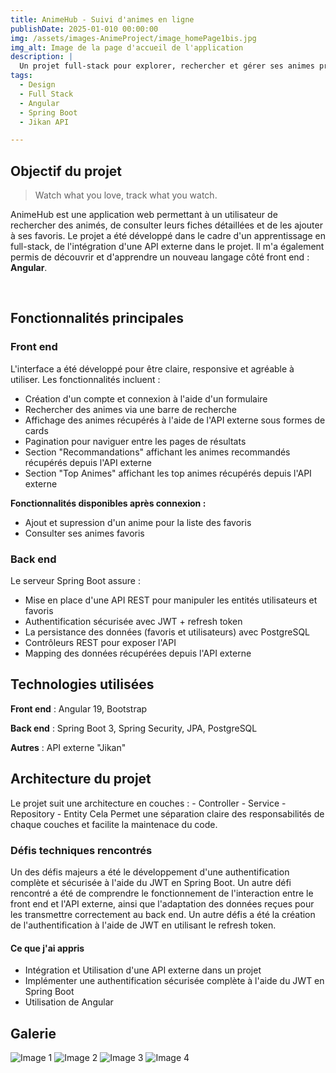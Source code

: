 ```yaml
---
title: AnimeHub - Suivi d'animes en ligne
publishDate: 2025-01-010 00:00:00
img: /assets/images-AnimeProject/image_homePage1bis.jpg
img_alt: Image de la page d'accueil de l'application
description: |
  Un projet full-stack pour explorer, rechercher et gérer ses animes préférés grâce à l'API Jikan.
tags:
  - Design
  - Full Stack
  - Angular
  - Spring Boot
  - Jikan API

---
```


## Objectif du projet

> Watch what you love, track what you watch.

AnimeHub est une application web permettant à un utilisateur de rechercher des animés, de consulter leurs fiches détaillées et de les
ajouter à ses favoris.
Le projet a été développé dans le cadre d'un apprentissage en full-stack, de l'intégration d'une API externe dans le projet. Il m'a également permis de découvrir et d'apprendre un nouveau langage côté front end : **Angular**.

<br/>

## Fonctionnalités principales


### Front end

L'interface a été développé pour être claire, responsive et agréable à utiliser. Les fonctionnalités incluent :


  - Création d'un compte et connexion à l'aide d'un formulaire
  - Rechercher des animes via une barre de recherche
  - Affichage des animes récupérés à l'aide de l'API externe sous formes de cards
  - Pagination pour naviguer entre les pages de résultats
  - Section "Recommandations" affichant les animes recommandés récupérés depuis l'API externe
  - Section "Top Animes" affichant les top animes récupérés depuis l'API externe

  **Fonctionnalités disponibles après connexion :**
  - Ajout et supression d'un anime pour la liste des favoris 
  - Consulter ses animes favoris


### Back end

Le serveur Spring Boot assure :

  - Mise en place d'une API REST pour manipuler les entités utilisateurs et favoris
  - Authentification sécurisée avec JWT + refresh token
  - La persistance des données (favoris et utilisateurs) avec PostgreSQL
  - Contrôleurs REST pour exposer l'API
  - Mapping des données récupérées depuis l'API externe


## Technologies utilisées 

  **Front end** : Angular 19, Bootstrap

  **Back end** : Spring Boot 3, Spring Security, JPA, PostgreSQL

  **Autres** : API externe "Jikan"

## Architecture du projet

  Le projet suit une architecture en couches :
    - Controller
    - Service
    - Repository
    - Entity
  Cela Permet une séparation claire des responsabilités de chaque couches et facilite la maintenace du code.

### Défis techniques rencontrés

  Un des défis majeurs a été le développement d'une authentification complète et sécurisée à l'aide du JWT en Spring Boot. Un autre défi rencontré a été de comprendre le fonctionnement de l'interaction entre le front end et l'API externe, ainsi que l'adaptation des données reçues pour les transmettre correctement au back end. Un autre défis a été la création de l'authentification à l'aide de JWT en utilisant le refresh token.

#### Ce que j'ai appris

  - Intégration et Utilisation d'une API externe dans un projet
  - Implémenter une authentification sécurisée complète à l'aide du JWT en Spring Boot
  - Utilisation de Angular


## Galerie

  <img src="/assets/images-AnimeProject/image_homePage2.png" alt="Image 1" class="rounded-lg shadow"/>
  <img src="/assets/images-AnimeProject/image_homePage3.png" alt="Image 2" class="rounded-lg shadow"/>
  <img src="/assets/images-AnimeProject/image_animeDetails1bis.png" alt="Image 3" class="rounded-lg shadow"/>
  <img src="/assets/images-AnimeProject/image_animeDetails2.png" alt="Image 4" class="rounded-lg shadow"/>


